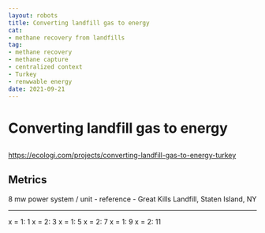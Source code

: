 ```yaml
--- 
layout: robots
title: Converting landfill gas to energy
cat:
- methane recovery from landfills
tag:
- methane recovery
- methane capture
- centralized context
- Turkey
- renwwable energy
date: 2021-09-21
--- 
```

# Converting landfill gas to energy

##  

https://ecologi.com/projects/converting-landfill-gas-to-energy-turkey

## Metrics

8 mw power system / unit - reference - Great Kills Landfill, Staten Island, NY

---
x = 1: 1
x = 2: 3
x = 1: 5
x = 2: 7
x = 1: 9
x = 2: 11
